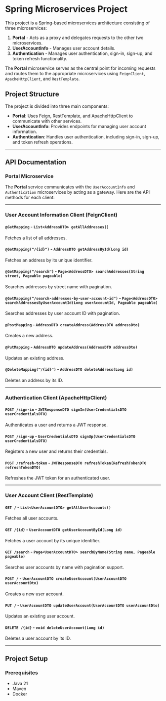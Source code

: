# Spring Microservices Project

This project is a Spring-based microservices architecture consisting of three microservices:

1. **Portal** - Acts as a proxy and delegates requests to the other two microservices.
2. **UserAccountInfo** - Manages user account details.
3. **Authentication** - Manages user authentication, sign-in, sign-up, and token refresh functionality.

The **Portal** microservice serves as the central point for incoming requests and routes them to the appropriate microservices using `FeignClient`, `ApacheHttpClient`, and `RestTemplate`.

## Project Structure

The project is divided into three main components:
- **Portal**: Uses Feign, RestTemplate, and ApacheHttpClient to communicate with other services.
- **UserAccountInfo**: Provides endpoints for managing user account information.
- **Authentication**: Handles user authentication, including sign-in, sign-up, and token refresh operations.

---

## API Documentation

### Portal Microservice

The **Portal** service communicates with the `UserAccountInfo` and `Authentication` microservices by acting as a gateway. Here are the API methods for each client:

---

### User Account Information Client (FeignClient)

#### `@GetMapping` - `List<AddressDTO> getAllAddresses()`
Fetches a list of all addresses.

#### `@GetMapping("/{id}")` - `AddressDTO getAddressById(Long id)`
Fetches an address by its unique identifier.

#### `@GetMapping("/search")` - `Page<AddressDTO> searchAddresses(String street, Pageable pageable)`
Searches addresses by street name with pagination.

#### `@GetMapping("/search-addresses-by-user-account-id")` - `Page<AddressDTO> searchAddressesByUserAccountId(Long userAccountId, Pageable pageable)`
Searches addresses by user account ID with pagination.

#### `@PostMapping` - `AddressDTO createAddress(AddressDTO addressDto)`
Creates a new address.

#### `@PutMapping` - `AddressDTO updateAddress(AddressDTO addressDto)`
Updates an existing address.

#### `@DeleteMapping("/{id}")` - `AddressDTO deleteAddress(Long id)`
Deletes an address by its ID.

---

### Authentication Client (ApacheHttpClient)

#### `POST /sign-in` - `JWTResponseDTO signIn(UserCredentialsDTO userCredentialsDTO)`
Authenticates a user and returns a JWT response.

#### `POST /sign-up` - `UserCredentialsDTO signUp(UserCredentialsDTO userCredentialsDTO)`
Registers a new user and returns their credentials.

#### `POST /refresh-token` - `JWTResponseDTO refreshToken(RefreshTokenDTO refreshTokenDTO)`
Refreshes the JWT token for an authenticated user.

---

### User Account Client (RestTemplate)

#### `GET /` - `List<UserAccountDTO> getAllUserAccounts()`
Fetches all user accounts.

#### `GET /{id}` - `UserAccountDTO getUserAccountById(Long id)`
Fetches a user account by its unique identifier.

#### `GET /search` - `Page<UserAccountDTO> searchByName(String name, Pageable pageable)`
Searches user accounts by name with pagination support.

#### `POST /` - `UserAccountDTO createUserAccount(UserAccountDTO userAccountDto)`
Creates a new user account.

#### `PUT /` - `UserAccountDTO updateUserAccount(UserAccountDTO userAccountDto)`
Updates an existing user account.

#### `DELETE /{id}` - `void deleteUserAccount(Long id)`
Deletes a user account by its ID.

---

## Project Setup

### Prerequisites
- Java 21
- Maven
- Docker
